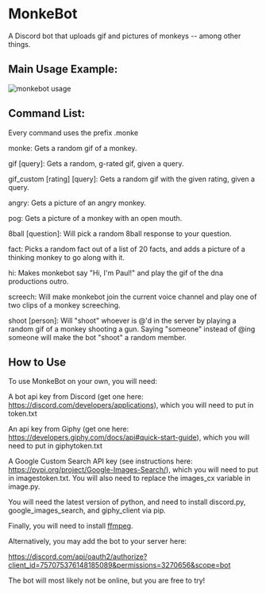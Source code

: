 # MonkeBot
A Discord bot that uploads gif and pictures of monkeys -- among other things.

## Main Usage Example:
![monkebot usage](https://i.imgur.com/CdBPr7U.png)

## Command List:
Every command uses the prefix .monke

monke: Gets a random gif of a monkey.

gif \[query\]: Gets a random, g-rated gif, given a query.

gif_custom \[rating\] \[query\]: Gets a random gif with the given rating, given a query.

angry: Gets a picture of an angry monkey.

pog: Gets a picture of a monkey with an open mouth.

8ball \[question\]: Will pick a random 8ball response to your question.

fact: Picks a random fact out of a list of 20 facts, and adds a picture of a thinking monkey to go along with it.

hi: Makes monkebot say "Hi, I'm Paul!" and play the gif of the dna productions outro.

screech: Will make monkebot join the current voice channel and play one of two clips of a monkey screeching.

shoot \[person\]: Will "shoot" whoever is @'d in the server by playing a random gif of a monkey shooting a gun. Saying "someone" instead of @ing someone will make the bot "shoot" a random member.

## How to Use
To use MonkeBot on your own, you will need:

A bot api key from Discord (get one here: https://discord.com/developers/applications), which you will need to put in token.txt

An api key from Giphy (get one here: https://developers.giphy.com/docs/api#quick-start-guide), which you will need to put in giphytoken.txt

A Google Custom Search API key (see instructions here: https://pypi.org/project/Google-Images-Search/), which you will need to put in imagestoken.txt. You will also need to replace the images_cx variable in image.py.

You will need the latest version of python, and need to install discord.py, google_images_search, and giphy_client via pip. 

Finally, you will need to install [ffmpeg](https://ffmpeg.org/).

Alternatively, you may add the bot to your server here:

https://discord.com/api/oauth2/authorize?client_id=757075376148185089&permissions=3270656&scope=bot

The bot will most likely not be online, but you are free to try!

